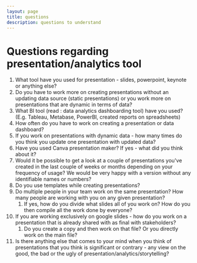 ```yaml
---
layout: page
title: questions
description: questions to understand
---
```


# Questions regarding presentation/analytics tool

1. What tool have you used for presentation - slides, powerpoint, keynote or anything else?
2. Do you have to work more on creating presentations without an updating data source (static presentations) or you work more on presentations that are dynamic in terms of data?
3. What BI tool (read : data analytics dashboarding tool) have you used? (E.g. Tableau, Metabase, PowerBI, created reports on spreadsheets)
4. How often do you have to work on creating a presentation or data dashboard?
5. If you work on presentations with dynamic data - how many times do you think you update one presentation with updated data?
6. Have you used Canva presentation maker? If yes - what did you think about it?
7. Would it be possible to get a look at a couple of presentations you've created in the last couple of weeks or months depending on your frequency of usage? We would be very happy with a version without any identifiable names or numbers?
8. Do you use templates while creating presentations?
9. Do multiple people in your team work on the same presentation? How many people are working with you on any given presentation?
    1. If yes, how do you divide what slides all of you work on?  How do you then compile all the work done by everyone?
10. If you are working exclusively on google slides - how do you work on a presentation that is already shared with as final with stakeholders?
    1. Do you create a copy and then work on that file? Or you directly work on the main file?
11. Is there anything else that comes to your mind when you think of presentations that you think is significant or contrary - any view on the good, the bad or the ugly of presentation/analytics/storytelling?